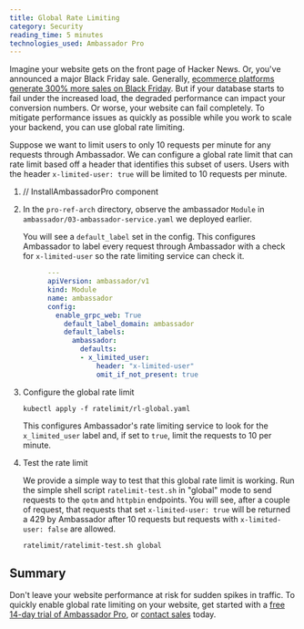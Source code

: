 ```yaml
---
title: Global Rate Limiting
category: Security
reading_time: 5 minutes
technologies_used: Ambassador Pro 
---
```

Imagine your website gets on the front page of Hacker News. Or, you've announced a major Black Friday sale. Generally, [ecommerce platforms generate 300% more sales on Black Friday](https://www.userreport.com/blog/e-commerce-exploit-increased-traffic-black-friday/). But if your database starts to fail under the increased load, the degraded performance can impact your conversion numbers. Or worse, your website can fail completely. To mitigate performance issues as quickly as possible while you work to scale your backend, you can use global rate limiting.

Suppose we want to limit users to only 10 requests per minute for any requests through Ambassador. We can configure a global rate limit that can rate limit based off a header that identifies this subset of users. Users with the header `x-limited-user: true` will be limited to 10 requests per minute.

1. <install-ambassador-pro/> // InstallAmbassadorPro component

2. In the `pro-ref-arch` directory, observe the ambassador `Module` in `ambassador/03-ambassador-service.yaml` we deployed earlier.

   You will see a `default_label` set in the config. This configures Ambassador to label every request through Ambassador with a check for `x-limited-user` so the rate limiting service can check it.

   ```yaml
         ---
         apiVersion: ambassador/v1
         kind: Module
         name: ambassador
         config:
           enable_grpc_web: True
             default_label_domain: ambassador
             default_labels:
               ambassador:
                 defaults:
                 - x_limited_user:
                     header: "x-limited-user"
                     omit_if_not_present: true
   ```

3. Configure the global rate limit

   ```
   kubectl apply -f ratelimit/rl-global.yaml
   ```

   This configures Ambassador's rate limiting service to look for the `x_limited_user` label and, if set to `true`, limit the requests to 10 per minute.

4. Test the rate limit

   We provide a simple way to test that this global rate limit is working. Run the simple shell script `ratelimit-test.sh` in "global" mode to send requests to the `qotm` and `httpbin` endpoints. You will see, after a couple of request, that requests that set `x-limited-user: true` will be returned a 429 by Ambassador after 10 requests but requests with `x-limited-user: false` are allowed.

   ```
   ratelimit/ratelimit-test.sh global
   ```

## Summary
Don't leave your website performance at risk for sudden spikes in traffic. To quickly enable global rate limiting on your website, get started with a [free 14-day trial of Ambassador Pro](https://www.getambassador.io/pro/free-trial), or [contact sales](https://www.getambassador.io/contact) today. 
